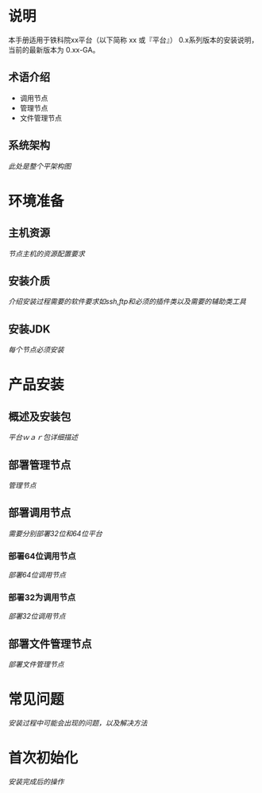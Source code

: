 # 说明
本手册适用于铁科院xx平台（以下简称 xx 或『平台』） 0.x系列版本的安装说明，当前的最新版本为 0.xx-GA。
## 术语介绍

* 调用节点
* 管理节点
* 文件管理节点

## 系统架构
*此处是整个平架构图*

# 环境准备
 
## 主机资源
 *节点主机的资源配置要求*

## 安装介质
*介绍安装过程需要的软件要求如ssh,ftp和必须的插件类以及需要的辅助类工具*
## 安装JDK
*每个节点必须安装*


# 产品安装

## 概述及安装包
*平台ｗａｒ包详细描述*
## 部署管理节点
*管理节点*
## 部署调用节点
*需要分别部署32位和64位平台*
### 部署64位调用节点
*部署64位调用节点*
### 部署32为调用节点
*部署32位调用节点*
## 部署文件管理节点
*部署文件管理节点*
# 常见问题
*安装过程中可能会出现的问题，以及解决方法*
# 首次初始化
*安装完成后的操作*
